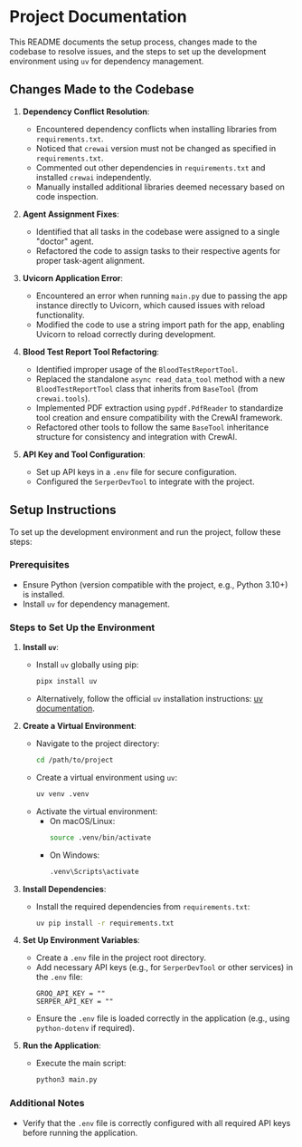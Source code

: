 # Project Documentation

This README documents the setup process, changes made to the codebase to resolve issues, and the steps to set up the development environment using `uv` for dependency management.

## Changes Made to the Codebase

1. **Dependency Conflict Resolution**:
   - Encountered dependency conflicts when installing libraries from `requirements.txt`.
   - Noticed that `crewai` version must not be changed as specified in `requirements.txt`.
   - Commented out other dependencies in `requirements.txt` and installed `crewai` independently.
   - Manually installed additional libraries deemed necessary based on code inspection.

2. **Agent Assignment Fixes**:
   - Identified that all tasks in the codebase were assigned to a single "doctor" agent.
   - Refactored the code to assign tasks to their respective agents for proper task-agent alignment.

3. **Uvicorn Application Error**:
   - Encountered an error when running `main.py` due to passing the app instance directly to Uvicorn, which caused issues with reload functionality.
   - Modified the code to use a string import path for the app, enabling Uvicorn to reload correctly during development.

4. **Blood Test Report Tool Refactoring**:
   - Identified improper usage of the `BloodTestReportTool`.
   - Replaced the standalone `async read_data_tool` method with a new `BloodTestReportTool` class that inherits from `BaseTool` (from `crewai.tools`).
   - Implemented PDF extraction using `pypdf.PdfReader` to standardize tool creation and ensure compatibility with the CrewAI framework.
   - Refactored other tools to follow the same `BaseTool` inheritance structure for consistency and integration with CrewAI.

5. **API Key and Tool Configuration**:
   - Set up API keys in a `.env` file for secure configuration.
   - Configured the `SerperDevTool` to integrate with the project.

## Setup Instructions

To set up the development environment and run the project, follow these steps:

### Prerequisites
- Ensure Python (version compatible with the project, e.g., Python 3.10+) is installed.
- Install `uv` for dependency management.

### Steps to Set Up the Environment

1. **Install `uv`**:
   - Install `uv` globally using pip:
     ```bash
     pipx install uv
     ```
   - Alternatively, follow the official `uv` installation instructions: [uv documentation](https://github.com/astral-sh/uv).

2. **Create a Virtual Environment**:
   - Navigate to the project directory:
     ```bash
     cd /path/to/project
     ```
   - Create a virtual environment using `uv`:
     ```bash
     uv venv .venv
     ```
   - Activate the virtual environment:
     - On macOS/Linux:
       ```bash
       source .venv/bin/activate
       ```
     - On Windows:
       ```bash
       .venv\Scripts\activate
       ```

3. **Install Dependencies**:
   - Install the required dependencies from `requirements.txt`:
     ```bash
     uv pip install -r requirements.txt
     ```

4. **Set Up Environment Variables**:
   - Create a `.env` file in the project root directory.
   - Add necessary API keys (e.g., for `SerperDevTool` or other services) in the `.env` file:
     ```env
     GROQ_API_KEY = ""
     SERPER_API_KEY = ""
     ```
   - Ensure the `.env` file is loaded correctly in the application (e.g., using `python-dotenv` if required).

5. **Run the Application**:
   - Execute the main script:
     ```bash
     python3 main.py
     ```

### Additional Notes
- Verify that the `.env` file is correctly configured with all required API keys before running the application.
